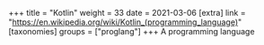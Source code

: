 +++
title = "Kotlin"
weight = 33
date = 2021-03-06
[extra]
link = "https://en.wikipedia.org/wiki/Kotlin_(programming_language)"
[taxonomies]
groups = ["proglang"]
+++
A programming language

